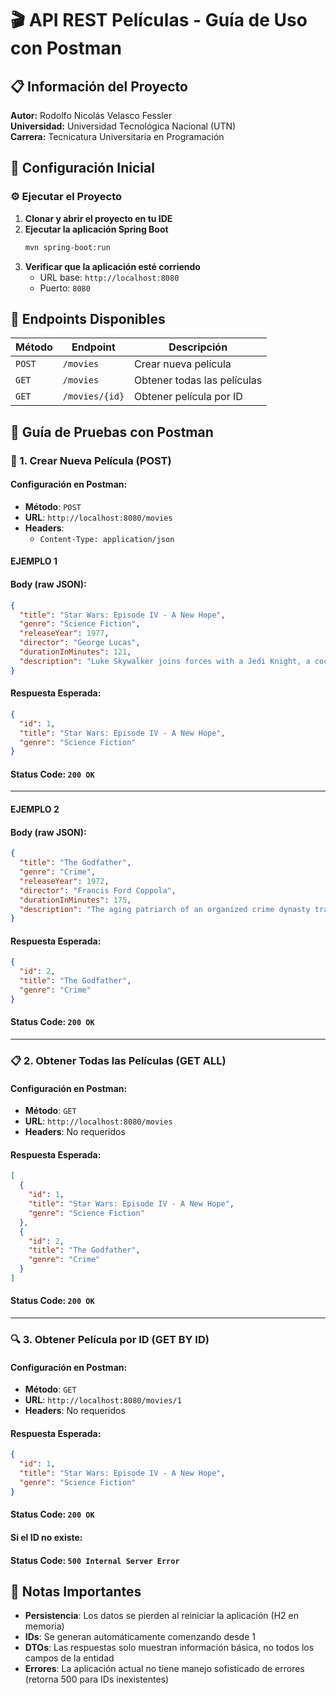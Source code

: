 # 🎬 API REST Películas - Guía de Uso con Postman

## 📋 Información del Proyecto

**Autor:** Rodolfo Nicolás Velasco Fessler  
**Universidad:** Universidad Tecnológica Nacional (UTN)  
**Carrera:** Tecnicatura Universitaria en Programación  

## 🚀 Configuración Inicial

### ⚙️ Ejecutar el Proyecto

1. **Clonar y abrir el proyecto en tu IDE**
2. **Ejecutar la aplicación Spring Boot**
   ```bash
   mvn spring-boot:run
   ```
3. **Verificar que la aplicación esté corriendo**
   - URL base: `http://localhost:8080`
   - Puerto: `8080`

## 📡 Endpoints Disponibles

| Método | Endpoint | Descripción |
|--------|----------|-------------|
| `POST` | `/movies` | Crear nueva película |
| `GET` | `/movies` | Obtener todas las películas |
| `GET` | `/movies/{id}` | Obtener película por ID |

## 🧪 Guía de Pruebas con Postman

### 📝 1. Crear Nueva Película (POST)

#### Configuración en Postman:
- **Método**: `POST`
- **URL**: `http://localhost:8080/movies`
- **Headers**: 
  - `Content-Type: application/json`

#### EJEMPLO 1
#### Body (raw JSON):
```json
{
  "title": "Star Wars: Episode IV - A New Hope",
  "genre": "Science Fiction",
  "releaseYear": 1977,
  "director": "George Lucas",
  "durationInMinutes": 121,
  "description": "Luke Skywalker joins forces with a Jedi Knight, a cocky pilot, a Wookiee and two droids to save the galaxy from the Empire's world-destroying battle station."
}

```

#### Respuesta Esperada:
```json
{
  "id": 1,
  "title": "Star Wars: Episode IV - A New Hope",
  "genre": "Science Fiction"
}
```

#### Status Code: `200 OK`

---

#### EJEMPLO 2
#### Body (raw JSON):
```json
{
  "title": "The Godfather",
  "genre": "Crime",
  "releaseYear": 1972,
  "director": "Francis Ford Coppola",
  "durationInMinutes": 175,
  "description": "The aging patriarch of an organized crime dynasty transfers control of his clandestine empire to his reluctant son."
}

```

#### Respuesta Esperada:
```json
{
  "id": 2,
  "title": "The Godfather",
  "genre": "Crime"
}
```

#### Status Code: `200 OK`

---

### 📋 2. Obtener Todas las Películas (GET ALL)

#### Configuración en Postman:
- **Método**: `GET`
- **URL**: `http://localhost:8080/movies`
- **Headers**: No requeridos

#### Respuesta Esperada:
```json
[
  {
    "id": 1,
    "title": "Star Wars: Episode IV - A New Hope",
    "genre": "Science Fiction"
  },
  {
    "id": 2,
    "title": "The Godfather",
    "genre": "Crime"
  }
]
```

#### Status Code: `200 OK`

---

### 🔍 3. Obtener Película por ID (GET BY ID)

#### Configuración en Postman:
- **Método**: `GET`
- **URL**: `http://localhost:8080/movies/1`
- **Headers**: No requeridos

#### Respuesta Esperada:
```json
{
  "id": 1,
  "title": "Star Wars: Episode IV - A New Hope",
  "genre": "Science Fiction"
}
```

#### Status Code: `200 OK`

#### Si el ID no existe:
#### Status Code: `500 Internal Server Error`

## 📝 Notas Importantes

- **Persistencia**: Los datos se pierden al reiniciar la aplicación (H2 en memoria)
- **IDs**: Se generan automáticamente comenzando desde 1
- **DTOs**: Las respuestas solo muestran información básica, no todos los campos de la entidad
- **Errores**: La aplicación actual no tiene manejo sofisticado de errores (retorna 500 para IDs inexistentes)
